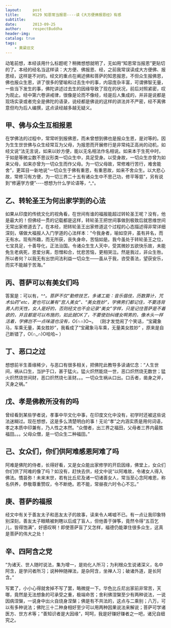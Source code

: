```yaml
---
layout:     post
title:      H129 知恩常当报恩----读《大方便佛报恩经》有感
subtitle:   
date:       2013-09-25
author:     respectBuddha
header-img: 
catalog: true
tags:
    - 黄粱旧文
---
```


动笔前想，本经该用什么标题呢？稍微想想就明了，无如用“知恩常当报恩”更贴切的了。本经的经名当这样读：大方便、佛报恩、经，之前我常误读成大方便佛、报恩经，这样是不对的。经文的重点在阐述佛和菩萨的知恩报恩，不但众生报佛恩，佛也报众生恩，讲了很多的譬喻和过去生中的事，内容庞杂丰富，可谓佛智无量，一些当下发生的事，佛陀讲述过去生的因缘导致了现在的状况，前后对照紧密，叹为观止。经中第六卷讲戒律，很像是论而不像经，经是后人集成的，并非是说都是现场实录或者完全是佛陀的语录，说经都是佛说的这样的讲法并不严密，经不离佛意但均为后人编撰，这点读经越多越无疑义。

## 甲、佛与众生互相报恩

在学佛法的过程中，常常听到报佛恩，而未曾想到佛也是报众生恩，是对等的。因为生生世世佛与众生经常互为父母，为报恩而开展修行是非常纯正高尚的动机，如经文说“法无言说，如来以妙方便，能以无名相法作名相说。如来本于生死中时，于如是等微尘数不思议形类一切众生中，具足受身。以受身故，一切众生亦曾为如来父母，如来亦曾为一切众生而作父母。为一切父母故，常修难行苦行，难舍能舍”，更耳目一新地说“一切众生于佛有重恩，有重恩故，如来不舍众生。以大悲心故，常修习有方便，为一切三界二十五有诸众生中不思己功，修平等慈”，另有说到“修遍学方便”----想想为什么学论语等，^_^。

## 乙、转轮圣王为何出家学到的心法

如果从印度的传统文化的视角看，在世间有谁的福报能超过转轮圣王呢？没有，他是最大的！但佛经一贯的记载都是这样，转轮圣王把世间事做到极致后就思维世间无常出家修道去了。在本经，把转轮圣王出家修道这个过程的心态描述得非常详细深刻，堪做大福报人入门学道的心法样本：“今我身者，喻如空井，虽有井名，而无有水。现有所趣，而无所获，丧失身命，苦恼如是。我今虽处于转轮圣王之位，七宝具足，十善导化，正法治国。令诸众生生人天中，受其微妙五欲快乐故，未能免生老病死，恩爱分离，怨憎和合，忧悲苦恼，更相哭泣。然是我过，非众生咎。所以者何？以我无有出世间法利益一切众生——虽从于我，咨受善法，望获安乐，而实不能越于苦海。”

## 丙、菩萨可以有美女们吗

答案是：可以有，^_^。菩萨不仅“勤修技艺，多诸工能：音乐倡伎，历数算计，咒术仙药”etc，更也可以兼有“宫人美女”、“美女胜妙”，学佛男们都记住，不要违背男人的天性，女人是好的，否则经文也不会记录“美女”字样，只是记住菩萨是不着欲的，并且都是可以布施的，如此就OK了，不要使劲纠缠女啊男的，像木头一样活着，学佛岂不一点味道也没有，O(∩_∩)O~。
（刚才发觉闹了个笑话，“宝藏象马，车乘无量，美女胜妙”，我看成了“宝藏象马车乘，无量美女胜妙”  ，原来是自己断错了，O(∩_∩)O哈哈~
）

## 丁、恶口之过

想想前半生善缘稀少，与恶口有很多相关，把佛陀此教导多读诵忆念：“人生世间，祸从口生，当护于口，甚于猛火。猛火炽然能烧一世，恶口炽然烧无数世；猛火炽然烧世间财，恶口炽然烧七圣财。。。一切众生祸从口出。口舌者，凿身之斧，灭身之祸。”

## 戊、孝是佛教所没有的吗

曾经看到某些学者说，孝事中华文化中事，在印度文化中没有，初学时还被这些说法迷糊过。现在想想，这是多么清楚明白的事！无论“孝”之内涵实质是用何词语，孝之本质中印兼有，乃人性之本然。“众僧者，出三界之福田，父母者三界内最胜福田。。。父母众僧，是一切众生二种福田。”

## 己、女众们，你们供阿难感恩阿难了吗

阿难是佛陀的侍者，长得好看，又是女众能出家修学的开启因缘，佛堂上，女众们你们供了阿难的像了吗？如没有，赶快去供，经文中说“以阿难故，令诸女人得入佛法。憍昙弥！未来末世，若有比丘尼及诸一切诸善女人，常当至心念阿难恩，称名供养，恭敬尊重赞叹，令不断绝。若不能，常昼夜六时令心不忘。”

## 庚、菩萨的福报

经文中有关于善友太子和恶友太子的故事，读来令人唏嘘不已。有一点让我印象特别深刻，善友太子眼睛被刺瞎以后成了盲人，但他善于弹筝，竟然令得“五百乞儿，皆得饱满”，好感叹啊！即使菩萨盲了又怎样，福德仍能罩住很多众生，这真是菩萨的伟大之处！

## 辛、四阿含之党

“为诸天、世人随时说法，集为增一，是劝化人所习；为利根众生说诸深义，名中阿含，是学问者所习；说种种随禅法，是杂阿含，坐禅人习；破诸外道，是长阿含。”

写累了，小小心得就舍掉不写了罢，略微提一下。华色比丘尼出家前非常苦，天哪，竟然是无法想象的可承受之重，极端命苦；舍利佛涅槃至少有两种说法，一说因病涅槃，一说身中出火自烧身涅槃；佛是有不共法的，这点与二乘别；八万，可以有多种说法；佛陀三十二种身相好至少可以用两种因果说法来解说；菩萨可学诸医方、世方术等；“善知识者是大因缘”，呵呵，我是好赚好赚者之一吧，诸兄自细究之。

